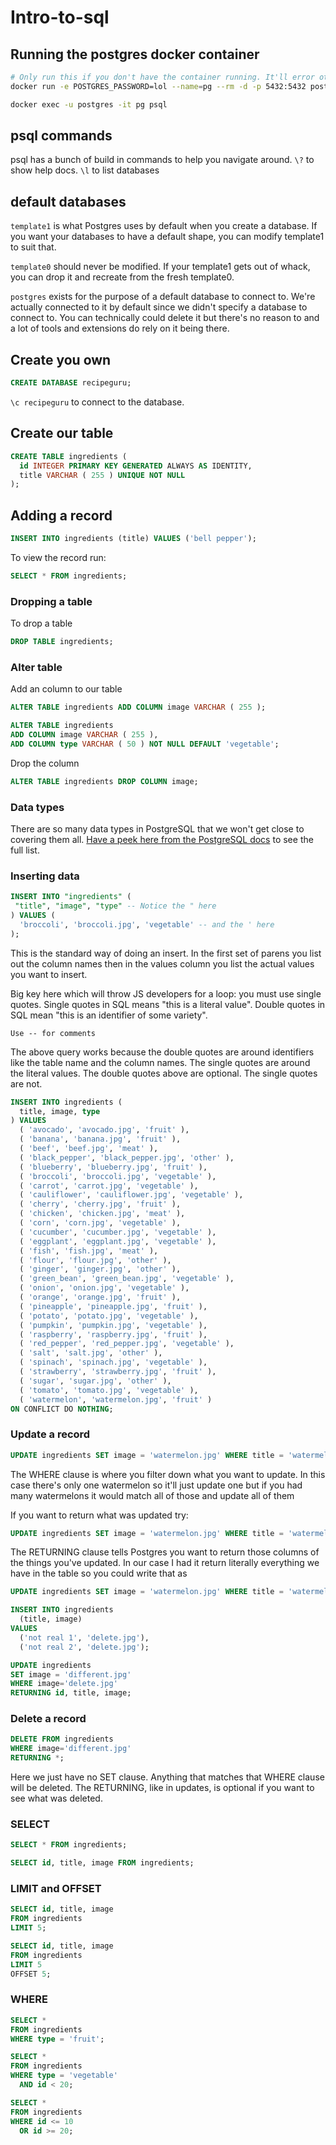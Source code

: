 # Intro-to-sql

## Running the postgres docker container

```bash
# Only run this if you don't have the container running. It'll error otherwise
docker run -e POSTGRES_PASSWORD=lol --name=pg --rm -d -p 5432:5432 postgres:14

docker exec -u postgres -it pg psql
```

## psql commands

psql has a bunch of build in commands to help you navigate around. `\?` to show help docs.
`\l` to list databases

## default databases

`template1` is what Postgres uses by default when you create a database. If you want your databases to have a default shape, you can modify template1 to suit that.

`template0` should never be modified. If your template1 gets out of whack, you can drop it and recreate from the fresh template0.

`postgres` exists for the purpose of a default database to connect to. We're actually connected to it by default since we didn't specify a database to connect to. You can technically could delete it but there's no reason to and a lot of tools and extensions do rely on it being there.

## Create you own

```sql
CREATE DATABASE recipeguru;
```

`\c recipeguru` to connect to the database.

## Create our table

```sql
CREATE TABLE ingredients (
  id INTEGER PRIMARY KEY GENERATED ALWAYS AS IDENTITY,
  title VARCHAR ( 255 ) UNIQUE NOT NULL
);
```

## Adding a record

```sql
INSERT INTO ingredients (title) VALUES ('bell pepper');
```

To view the record run:

```sql
SELECT * FROM ingredients;
```

### Dropping a table

To drop a table

```sql
DROP TABLE ingredients;
```

### Alter table

Add an column to our table

```sql
ALTER TABLE ingredients ADD COLUMN image VARCHAR ( 255 );

ALTER TABLE ingredients
ADD COLUMN image VARCHAR ( 255 ),
ADD COLUMN type VARCHAR ( 50 ) NOT NULL DEFAULT 'vegetable';
```

Drop the column

```sql
ALTER TABLE ingredients DROP COLUMN image;
```

### Data types

There are so many data types in PostgreSQL that we won't get close to covering them all. [Have a peek here from the PostgreSQL docs](https://www.postgresql.org/docs/14/datatype.html) to see the full list.

### Inserting data

```sql
INSERT INTO "ingredients" (
 "title", "image", "type" -- Notice the " here
) VALUES (
  'broccoli', 'broccoli.jpg', 'vegetable' -- and the ' here
);
```

This is the standard way of doing an insert. In the first set of parens you list out the column names then in the values column you list the actual values you want to insert.

Big key here which will throw JS developers for a loop: you must use single quotes. Single quotes in SQL means "this is a literal value". Double quotes in SQL mean "this is an identifier of some variety".

`Use -- for comments`

The above query works because the double quotes are around identifiers like the table name and the column names. The single quotes are around the literal values. The double quotes above are optional. The single quotes are not.

```sql
INSERT INTO ingredients (
  title, image, type
) VALUES
  ( 'avocado', 'avocado.jpg', 'fruit' ),
  ( 'banana', 'banana.jpg', 'fruit' ),
  ( 'beef', 'beef.jpg', 'meat' ),
  ( 'black_pepper', 'black_pepper.jpg', 'other' ),
  ( 'blueberry', 'blueberry.jpg', 'fruit' ),
  ( 'broccoli', 'broccoli.jpg', 'vegetable' ),
  ( 'carrot', 'carrot.jpg', 'vegetable' ),
  ( 'cauliflower', 'cauliflower.jpg', 'vegetable' ),
  ( 'cherry', 'cherry.jpg', 'fruit' ),
  ( 'chicken', 'chicken.jpg', 'meat' ),
  ( 'corn', 'corn.jpg', 'vegetable' ),
  ( 'cucumber', 'cucumber.jpg', 'vegetable' ),
  ( 'eggplant', 'eggplant.jpg', 'vegetable' ),
  ( 'fish', 'fish.jpg', 'meat' ),
  ( 'flour', 'flour.jpg', 'other' ),
  ( 'ginger', 'ginger.jpg', 'other' ),
  ( 'green_bean', 'green_bean.jpg', 'vegetable' ),
  ( 'onion', 'onion.jpg', 'vegetable' ),
  ( 'orange', 'orange.jpg', 'fruit' ),
  ( 'pineapple', 'pineapple.jpg', 'fruit' ),
  ( 'potato', 'potato.jpg', 'vegetable' ),
  ( 'pumpkin', 'pumpkin.jpg', 'vegetable' ),
  ( 'raspberry', 'raspberry.jpg', 'fruit' ),
  ( 'red_pepper', 'red_pepper.jpg', 'vegetable' ),
  ( 'salt', 'salt.jpg', 'other' ),
  ( 'spinach', 'spinach.jpg', 'vegetable' ),
  ( 'strawberry', 'strawberry.jpg', 'fruit' ),
  ( 'sugar', 'sugar.jpg', 'other' ),
  ( 'tomato', 'tomato.jpg', 'vegetable' ),
  ( 'watermelon', 'watermelon.jpg', 'fruit' )
ON CONFLICT DO NOTHING;
```

### Update a record

```sql
UPDATE ingredients SET image = 'watermelon.jpg' WHERE title = 'watermelon';
```

The WHERE clause is where you filter down what you want to update. In this case there's only one watermelon so it'll just update one but if you had many watermelons it would match all of those and update all of them

If you want to return what was updated try:

```sql
UPDATE ingredients SET image = 'watermelon.jpg' WHERE title = 'watermelon' RETURNING id, title, image;
```

The RETURNING clause tells Postgres you want to return those columns of the things you've updated. In our case I had it return literally everything we have in the table so you could write that as

```sql
UPDATE ingredients SET image = 'watermelon.jpg' WHERE title = 'watermelon' RETURNING *;
```

```sql
INSERT INTO ingredients
  (title, image)
VALUES
  ('not real 1', 'delete.jpg'),
  ('not real 2', 'delete.jpg');
```

```sql
UPDATE ingredients
SET image = 'different.jpg'
WHERE image='delete.jpg'
RETURNING id, title, image;
```

### Delete a record

```sql
DELETE FROM ingredients
WHERE image='different.jpg'
RETURNING *;
```

Here we just have no SET clause. Anything that matches that WHERE clause will be deleted. The RETURNING, like in updates, is optional if you want to see what was deleted.

### SELECT
  
  ```sql
  SELECT * FROM ingredients;
  ```
  
  ```sql
  SELECT id, title, image FROM ingredients;
  ```
  
### LIMIT and OFFSET

 ```sql
 SELECT id, title, image
FROM ingredients
LIMIT 5;
 ```

 ```sql
 SELECT id, title, image
FROM ingredients
LIMIT 5
OFFSET 5;
 ```

### WHERE

```sql
SELECT *
FROM ingredients
WHERE type = 'fruit';
```

```sql
SELECT *
FROM ingredients
WHERE type = 'vegetable'
  AND id < 20;
```

```sql
SELECT *
FROM ingredients
WHERE id <= 10
  OR id >= 20;
```
